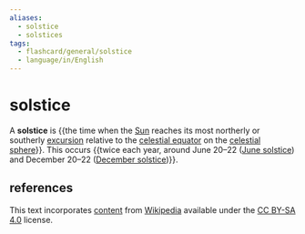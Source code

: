 ```yaml
---
aliases:
  - solstice
  - solstices
tags:
  - flashcard/general/solstice
  - language/in/English
---
```


# solstice

A __solstice__ is {{the time when the [Sun](Sun.md) reaches its most northerly or southerly [excursion](sun%20path.md) relative to the [celestial equator](celestial%20equator.md) on the [celestial sphere](celestial%20sphere.md)}}. This occurs {{twice each year, around June 20–22 ([June solstice](June%20solstice.md)) and December 20–22 ([December solstice](December%20solstice.md))}}.

## references

This text incorporates [content](https://en.wikipedia.org/wiki/solstice) from [Wikipedia](Wikipedia.md) available under the [CC BY-SA 4.0](https://creativecommons.org/licenses/by-sa/4.0/) license.
